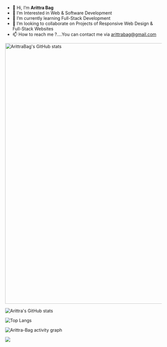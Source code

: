- 👋 Hi, I’m **Arittra Bag**
- 👀 I’m Interested in Web & Software Development
- 🌱 I’m currently learning Full-Stack Development
- 💞️ I’m looking to collaborate on Projects of Responsive Web Design & Full-Stack Websites
- 📫 How to reach me ?....You can contact me via arittrabag@gmail.com

<!---
Arittra-Bag/Arittra-Bag is a ✨ special ✨ repository because its `README.md` (this file) appears on your GitHub profile.
You can click the Preview link to take a look at your changes.
--->
<a href="https://quine.sh/profile/ArittraBag"><img src="https://stats.quine.sh/ArittraBag/github" alt="ArittraBag's GitHub stats" width="840px"></a>

![Arittra's GitHub stats](https://github-readme-stats.vercel.app/api?username=Arittra-Bag&show_icons=true&theme=transparent)

![Top Langs](https://github-readme-stats.vercel.app/api/top-langs/?username=Arittra-Bag&layout=compact)

![Arittra-Bag activity graph](https://github-readme-activity-graph.vercel.app/graph?username=Arittra-Bag&theme=github-compact)

<p><img align="center" src="https://github-readme-streak-stats.herokuapp.com/?user=Arittra-Bag"/></p>